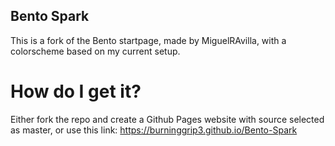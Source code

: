 ## Bento Spark
This is a fork of the Bento startpage, made by MiguelRAvilla, with a colorscheme based on my current setup.

# How do I get it?
Either fork the repo and create a Github Pages website with source selected as master, or use this link: https://burninggrip3.github.io/Bento-Spark
